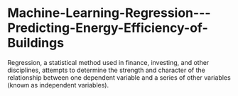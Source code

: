 # Machine-Learning-Regression---Predicting-Energy-Efficiency-of-Buildings
Regression, a statistical method used in finance, investing, and other disciplines, attempts to determine the strength and character of the relationship between one dependent variable and a series of other variables (known as independent variables). 
